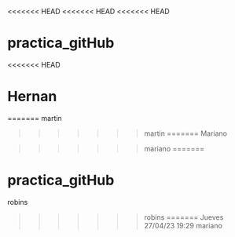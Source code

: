 <<<<<<< HEAD
<<<<<<< HEAD
<<<<<<< HEAD
# practica_gitHub
<<<<<<< HEAD
# Hernan
=======
martin
>>>>>>> martin
=======
Mariano


>>>>>>> mariano
=======
# practica_gitHub
robins
>>>>>>> robins
=======
Jueves 27/04/23 19:29
mariano
>>>>>>>
